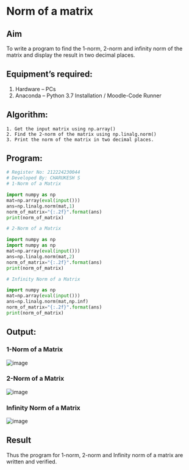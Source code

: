 # Norm of a matrix
## Aim
To write a program to find the 1-norm, 2-norm and infinity norm of the matrix and display the result in two decimal places.
## Equipment’s required:
1.	Hardware – PCs
2.	Anaconda – Python 3.7 Installation / Moodle-Code Runner
## Algorithm:
	1. Get the input matrix using np.array()   
    2. Find the 2-norm of the matrix using np.linalg.norm()
	3. Print the norm of the matrix in two decimal places.
## Program:
```Python
# Register No: 212224230044
# Developed By: CHARUKESH S
# 1-Norm of a Matrix

import numpy as np
mat=np.array(eval(input()))
ans=np.linalg.norm(mat,1)
norm_of_matrix="{:.2f}".format(ans)
print(norm_of_matrix)

# 2-Norm of a Matrix

import numpy as np
import numpy as np
mat=np.array(eval(input()))
ans=np.linalg.norm(mat,2)
norm_of_matrix="{:.2f}".format(ans)
print(norm_of_matrix)

# Infinity Norm of a Matrix

import numpy as np
mat=np.array(eval(input()))
ans=np.linalg.norm(mat,np.inf)
norm_of_matrix="{:.2f}".format(ans)
print(norm_of_matrix)

```
## Output:
### 1-Norm of a Matrix
![image](https://github.com/user-attachments/assets/8abab752-23af-4fd4-956b-e44f52adc6c8)

### 2-Norm of a Matrix
![image](https://github.com/user-attachments/assets/7c76fce1-0d43-4cd1-898e-5a2a3fc04752)

### Infinity Norm of a Matrix
![image](https://github.com/user-attachments/assets/a2719900-2621-4df0-ab5f-2df0922dedf5)

## Result
Thus the program for 1-norm, 2-norm and Infinity norm of a matrix are written and verified.
